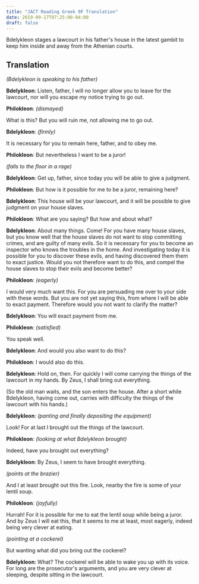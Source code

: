 ```yaml
---
title: "JACT Reading Greek 9F Translation"
date: 2019-09-17T07:25:00-04:00
draft: false 
---
```

Bdelykleon stages a lawcourt in his father's house in the latest gambit to keep him inside and away from the Athenian courts.<!--more-->
## Translation
_(Bdelykleon is speaking to his father)_

__Bdelykleon__: Listen, father, I will no longer allow you to leave for the
lawcourt, nor will you escape my notice trying to go out.

__Philokleon__: _(dismayed)_

What is this? But you will ruin me, not allowing me to go out.

__Bdelykleon__: _(firmly)_

It is necessary for you to remain here, father, and to obey me.

__Philokleon__: But nevertheless I want to be a juror!

_(falls to the floor in a rage)_

__Bdelykleon__: Get up, father, since today you will be able to give a judgment.

__Philokleon__: But how is it possible for me to be a juror, remaining here?

__Bdelykleon__: This house will be your lawcourt, and it will be possible to give
judgment on your house slaves.

__Philokleon__: What are you saying? But how and about what?

__Bdelykleon__: About many things. Come! For you have many house slaves, but you
know well that the house slaves do not want to stop committing crimes, and are
guilty of many evils. So it is necessary for you to become an inspector who
knows the troubles in the home. And investigating today it is possible for you to discover these
evils, and having discovered them them to exact justice. Would you not therefore want to
do this, and compel the house slaves to stop their evils and become better?

__Philokleon__: _(eagerly)_

I would very much want this. For you are persuading me over to your side with
these words. But you are not yet saying this, from where I will be able to exact
payment. Therefore would you not want to clarify the matter?

__Bdelykleon__: You will exact payment from me.

__Philokleon__: _(satisfied)_

You speak well.

__Bdelykleon__: And would you also want to do this?

__Philokleon__: I would also do this.

__Bdelykleon__: Hold on, then. For quickly I will come carrying the things of the
lawcourt in my hands. By Zeus, I shall bring out everything.

(So the old man waits, and the son enters the house. After a short while
Bdelykleon, having come out, carries with difficulty the things of the lawcourt
with his hands.)

__Bdelykleon__: _(panting and finally depositing the equipment)_

Look! For at last I brought out the things of the lawcourt.

__Philokleon__: _(looking at what Bdelykleon brought)_

Indeed, have you brought out everything?

__Bdelykleon__: By Zeus, I seem to have brought everything.

_(points at the brazier)_

And I at least brought out this fire. Look, nearby the fire is some of your
lentil soup.

__Philokleon__: _(joyfully)_

Hurrah! For it is possible for me to eat the lentil soup while being a juror.
And by Zeus I will eat this, that it seems to me at least, most eagerly, indeed
being very clever at eating.

_(pointing at a cockerel)_

But wanting what did you bring out the cockerel?

__Bdelykleon__: What? The cockerel will be able to wake you up with its voice. For long
are the prosecutor's arguments, and you are very clever at sleeping, despite
sitting in the lawcourt.